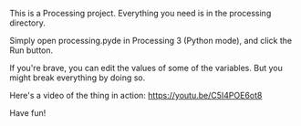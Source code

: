 This is a Processing project. Everything you need is in the processing directory.

Simply open processing.pyde in Processing 3 (Python mode), and click the Run button.

If you're brave, you can edit the values of some of the variables. But you might break everything by doing so.

Here's a video of the thing in action:
https://youtu.be/C5I4POE6ot8

Have fun!
